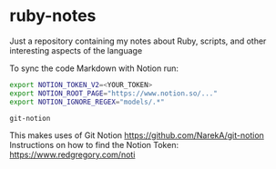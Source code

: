 # ruby-notes
Just a repository containing my notes about Ruby, scripts, and other interesting aspects of the language

To sync the code Markdown with Notion run:

```Bash
export NOTION_TOKEN_V2=<YOUR_TOKEN>
export NOTION_ROOT_PAGE="https://www.notion.so/..."  
export NOTION_IGNORE_REGEX="models/.*"              

git-notion
```

This makes uses of Git Notion https://github.com/NarekA/git-notion
Instructions on how to find the Notion Token: https://www.redgregory.com/noti
